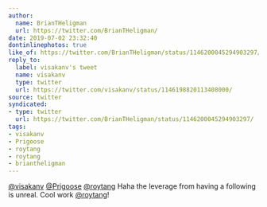 ```yaml
---
author:
  name: BrianTHeligman
  url: https://twitter.com/BrianTHeligman/
date: 2019-07-02 23:32:40
dontinlinephotos: true
like_of: https://twitter.com/BrianTHeligman/status/1146200045294903297/
reply_to:
  label: visakanv's tweet
  name: visakanv
  type: twitter
  url: https://twitter.com/visakanv/status/1146198820113408000/
source: twitter
syndicated:
- type: twitter
  url: https://twitter.com/BrianTHeligman/status/1146200045294903297/
tags:
- visakanv
- Prigoose
- roytang
- roytang
- briantheligman
---
```


[@visakanv](https://twitter.com/visakanv/) [@Prigoose](https://twitter.com/Prigoose/) [@roytang](https://twitter.com/roytang/) Haha the leverage from having a following is unreal. Cool work [@roytang](https://twitter.com/roytang/)!